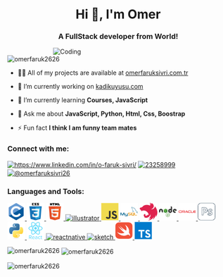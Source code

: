<h1 align="center">Hi 👋, I'm Omer</h1>
<h3 align="center">A FullStack developer from World!</h3>
<img align="right" alt="Coding" width="400" src="https://media1.giphy.com/media/bAQH7WXKqtIBrPs7sR/giphy.gif?cid=ecf05e47jlg3jxdmpq8nxzxkh476l1fiove8q4j92pmr2rki&ep=v1_gifs_search&rid=giphy.gif&ct=g">
<p align="left"> <img src="https://komarev.com/ghpvc/?username=omerfaruk2626&label=Profile%20views&color=0e75b6&style=flat" alt="omerfaruk2626" /> </p>

- 👨‍💻 All of my projects are available at [omerfaruksivri.com.tr](https://www.omerfaruksivri.com.tr)

- 🔭 I’m currently working on [kadikuyusu.com](https://omerfaruk2626.github.io/kadikuyusu.com/#)

- 🌱 I’m currently learning **Courses, JavaScript**

- 💬 Ask me about **JavaScript, Python, Html, Css, Boostrap**

- ⚡ Fun fact **I think I am funny team mates**

<h3 align="left">Connect with me:</h3>
<p align="left">
<a href="https://www.linkedin.com/in/o-faruk-sivri/" target="blank"><img align="center" src="https://raw.githubusercontent.com/rahuldkjain/github-profile-readme-generator/master/src/images/icons/Social/linked-in-alt.svg" alt="https://www.linkedin.com/in/o-faruk-sivri/" height="30" width="40" /></a>
<a href="https://stackoverflow.com/users/23258999" target="blank"><img align="center" src="https://raw.githubusercontent.com/rahuldkjain/github-profile-readme-generator/master/src/images/icons/Social/stack-overflow.svg" alt="23258999" height="30" width="40" /></a>
<a href="https://medium.com/@omerfaruksivri26" target="blank"><img align="center" src="https://raw.githubusercontent.com/rahuldkjain/github-profile-readme-generator/master/src/images/icons/Social/medium.svg" alt="@omerfaruksivri26" height="30" width="40" /></a>
</p>

<h3 align="left">Languages and Tools:</h3>

<p align="left"> <a href="https://www.cprogramming.com/" target="_blank" rel="noreferrer"> <img src="https://raw.githubusercontent.com/devicons/devicon/master/icons/c/c-original.svg" alt="c" width="40" height="40"/> </a> <a href="https://www.w3schools.com/css/" target="_blank" rel="noreferrer"> <img src="https://raw.githubusercontent.com/devicons/devicon/master/icons/css3/css3-original-wordmark.svg" alt="css3" width="40" height="40"/> </a> <a href="https://www.w3.org/html/" target="_blank" rel="noreferrer"> <img src="https://raw.githubusercontent.com/devicons/devicon/master/icons/html5/html5-original-wordmark.svg" alt="html5" width="40" height="40"/> </a> <a href="https://www.adobe.com/in/products/illustrator.html" target="_blank" rel="noreferrer"> <img src="https://www.vectorlogo.zone/logos/adobe_illustrator/adobe_illustrator-icon.svg" alt="illustrator" width="40" height="40"/> </a> <a href="https://developer.mozilla.org/en-US/docs/Web/JavaScript" target="_blank" rel="noreferrer"> <img src="https://raw.githubusercontent.com/devicons/devicon/master/icons/javascript/javascript-original.svg" alt="javascript" width="40" height="40"/> </a> <a href="https://www.mysql.com/" target="_blank" rel="noreferrer"> <img src="https://raw.githubusercontent.com/devicons/devicon/master/icons/mysql/mysql-original-wordmark.svg" alt="mysql" width="40" height="40"/> </a> <a href="https://nestjs.com/" target="_blank" rel="noreferrer"> <img src="https://raw.githubusercontent.com/devicons/devicon/master/icons/nestjs/nestjs-plain.svg" alt="nestjs" width="40" height="40"/> </a> <a href="https://nodejs.org" target="_blank" rel="noreferrer"> <img src="https://raw.githubusercontent.com/devicons/devicon/master/icons/nodejs/nodejs-original-wordmark.svg" alt="nodejs" width="40" height="40"/> </a> <a href="https://www.oracle.com/" target="_blank" rel="noreferrer"> <img src="https://raw.githubusercontent.com/devicons/devicon/master/icons/oracle/oracle-original.svg" alt="oracle" width="40" height="40"/> </a> <a href="https://www.photoshop.com/en" target="_blank" rel="noreferrer"> <img src="https://raw.githubusercontent.com/devicons/devicon/master/icons/photoshop/photoshop-line.svg" alt="photoshop" width="40" height="40"/> </a> <a href="https://www.python.org" target="_blank" rel="noreferrer"> <img src="https://raw.githubusercontent.com/devicons/devicon/master/icons/python/python-original.svg" alt="python" width="40" height="40"/> </a> <a href="https://reactjs.org/" target="_blank" rel="noreferrer"> <img src="https://raw.githubusercontent.com/devicons/devicon/master/icons/react/react-original-wordmark.svg" alt="react" width="40" height="40"/> </a> <a href="https://reactnative.dev/" target="_blank" rel="noreferrer"> <img src="https://reactnative.dev/img/header_logo.svg" alt="reactnative" width="40" height="40"/> </a> <a href="https://www.sketch.com/" target="_blank" rel="noreferrer"> <img src="https://www.vectorlogo.zone/logos/sketchapp/sketchapp-icon.svg" alt="sketch" width="40" height="40"/> </a> <a href="https://developer.apple.com/swift/" target="_blank" rel="noreferrer"> <img src="https://raw.githubusercontent.com/devicons/devicon/master/icons/swift/swift-original.svg" alt="swift" width="40" height="40"/> </a> <a href="https://www.typescriptlang.org/" target="_blank" rel="noreferrer"> <img src="https://raw.githubusercontent.com/devicons/devicon/master/icons/typescript/typescript-original.svg" alt="typescript" width="40" height="40"/> </a> </p>

<p><img align="left" src="https://github-readme-stats.vercel.app/api/top-langs?username=omerfaruk2626&show_icons=true&locale=en&layout=compact" alt="omerfaruk2626" /></p>

<p>&nbsp;<img align="center" src="https://github-readme-stats.vercel.app/api?username=omerfaruk2626&show_icons=true&locale=en" alt="omerfaruk2626" /></p>

<p><img align="center" src="https://github-readme-streak-stats.herokuapp.com/?user=omerfaruk2626&" alt="omerfaruk2626" /></p>

